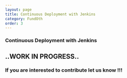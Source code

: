 ```yaml
---
layout: page
title: Continuous Deployment with Jenkins
category: FundOth
order: 3
---
```


### Continuous Deployment with Jenkins ###

## ..WORK IN PROGRESS..

### If you are interested to contribute let us know !!!
